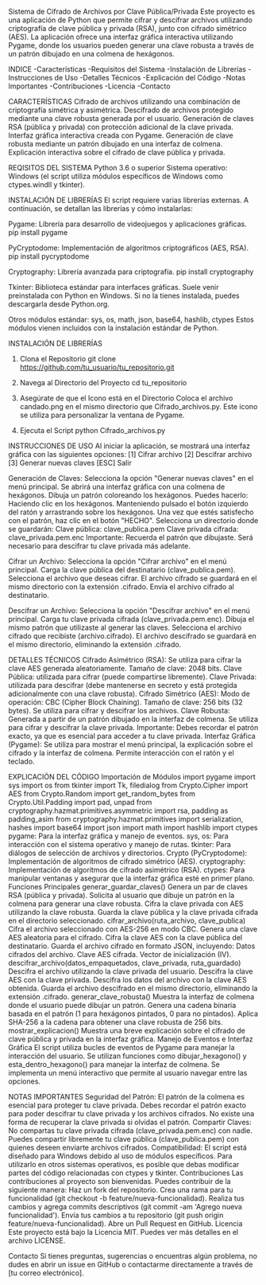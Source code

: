 Sistema de Cifrado de Archivos por Clave Pública/Privada
Este proyecto es una aplicación de Python que permite cifrar y descifrar archivos utilizando criptografía de clave pública y privada (RSA), junto con cifrado simétrico (AES). La aplicación ofrece una interfaz gráfica interactiva utilizando Pygame, donde los usuarios pueden generar una clave robusta a través de un patrón dibujado en una colmena de hexágonos.

INDICE
-Características
-Requisitos del Sistema
-Instalación de Librerías
-Instrucciones de Uso
-Detalles Técnicos
-Explicación del Código
-Notas Importantes
-Contribuciones
-Licencia
-Contacto


CARACTERÍSTICAS
Cifrado de archivos utilizando una combinación de criptografía simétrica y asimétrica.
Descifrado de archivos protegido mediante una clave robusta generada por el usuario.
Generación de claves RSA (pública y privada) con protección adicional de la clave privada.
Interfaz gráfica interactiva creada con Pygame.
Generación de clave robusta mediante un patrón dibujado en una interfaz de colmena.
Explicación interactiva sobre el cifrado de clave pública y privada.

REQISITOS DEL SISTEMA
Python 3.6 o superior
Sistema operativo: Windows (el script utiliza módulos específicos de Windows como ctypes.windll y tkinter).

INSTALACIÓN DE LIBRERÍAS
El script requiere varias librerías externas. A continuación, se detallan las librerías y cómo instalarlas:

Pygame: Librería para desarrollo de videojuegos y aplicaciones gráficas.
pip install pygame

PyCryptodome: Implementación de algoritmos criptográficos (AES, RSA).
pip install pycryptodome

Cryptography: Librería avanzada para criptografía.
pip install cryptography

Tkinter: Biblioteca estándar para interfaces gráficas. Suele venir preinstalada con Python en Windows.
Si no la tienes instalada, puedes descargarla desde Python.org.

Otros módulos estándar: sys, os, math, json, base64, hashlib, ctypes
Estos módulos vienen incluidos con la instalación estándar de Python.

INSTALACIÓN DE LIBRERÍAS
1. Clona el Repositorio
git clone https://github.com/tu_usuario/tu_repositorio.git

2. Navega al Directorio del Proyecto
cd tu_repositorio

3. Asegúrate de que el Icono está en el Directorio
Coloca el archivo candado.png en el mismo directorio que Cifrado_archivos.py.
Este icono se utiliza para personalizar la ventana de Pygame.

4. Ejecuta el Script
python Cifrado_archivos.py

INSTRUCCIONES DE USO
Al iniciar la aplicación, se mostrará una interfaz gráfica con las siguientes opciones:
[1] Cifrar archivo
[2] Descifrar archivo
[3] Generar nuevas claves
[ESC] Salir

Generación de Claves:
Selecciona la opción "Generar nuevas claves" en el menú principal.
Se abrirá una interfaz gráfica con una colmena de hexágonos.
Dibuja un patrón coloreando los hexágonos. Puedes hacerlo:
Haciendo clic en los hexágonos.
Manteniendo pulsado el botón izquierdo del ratón y arrastrando sobre los hexágonos.
Una vez que estés satisfecho con el patrón, haz clic en el botón "HECHO".
Selecciona un directorio donde se guardarán:
Clave pública: clave_publica.pem
Clave privada cifrada: clave_privada.pem.enc
Importante: Recuerda el patrón que dibujaste. Será necesario para descifrar tu clave privada más adelante.

Cifrar un Archivo:
Selecciona la opción "Cifrar archivo" en el menú principal.
Carga la clave pública del destinatario (clave_publica.pem).
Selecciona el archivo que deseas cifrar.
El archivo cifrado se guardará en el mismo directorio con la extensión .cifrado.
Envía el archivo cifrado al destinatario.

Descifrar un Archivo:
Selecciona la opción "Descifrar archivo" en el menú principal.
Carga tu clave privada cifrada (clave_privada.pem.enc).
Dibuja el mismo patrón que utilizaste al generar las claves.
Selecciona el archivo cifrado que recibiste (archivo.cifrado).
El archivo descifrado se guardará en el mismo directorio, eliminando la extensión .cifrado.

DETALLES TÉCNICOS
Cifrado Asimétrico (RSA):
Se utiliza para cifrar la clave AES generada aleatoriamente.
Tamaño de clave: 2048 bits.
Clave Pública: utilizada para cifrar (puede compartirse libremente).
Clave Privada: utilizada para descifrar (debe mantenerse en secreto y está protegida adicionalmente con una clave robusta).
Cifrado Simétrico (AES):
Modo de operación: CBC (Cipher Block Chaining).
Tamaño de clave: 256 bits (32 bytes).
Se utiliza para cifrar y descifrar los archivos.
Clave Robusta:
Generada a partir de un patrón dibujado en la interfaz de colmena.
Se utiliza para cifrar y descifrar la clave privada.
Importante: Debes recordar el patrón exacto, ya que es esencial para acceder a tu clave privada.
Interfaz Gráfica (Pygame):
Se utiliza para mostrar el menú principal, la explicación sobre el cifrado y la interfaz de colmena.
Permite interacción con el ratón y el teclado.

EXPLICACIÓN DEL CÓDIGO
Importación de Módulos
import pygame
import sys
import os
from tkinter import Tk, filedialog
from Crypto.Cipher import AES
from Crypto.Random import get_random_bytes
from Crypto.Util.Padding import pad, unpad
from cryptography.hazmat.primitives.asymmetric import rsa, padding as padding_asim
from cryptography.hazmat.primitives import serialization, hashes
import base64
import json
import math
import hashlib
import ctypes
pygame: Para la interfaz gráfica y manejo de eventos.
sys, os: Para interacción con el sistema operativo y manejo de rutas.
tkinter: Para diálogos de selección de archivos y directorios.
Crypto (PyCryptodome): Implementación de algoritmos de cifrado simétrico (AES).
cryptography: Implementación de algoritmos de cifrado asimétrico (RSA).
ctypes: Para manipular ventanas y asegurar que la interfaz gráfica esté en primer plano.
Funciones Principales
generar_guardar_claves()
Genera un par de claves RSA (pública y privada).
Solicita al usuario que dibuje un patrón en la colmena para generar una clave robusta.
Cifra la clave privada con AES utilizando la clave robusta.
Guarda la clave pública y la clave privada cifrada en el directorio seleccionado.
cifrar_archivo(ruta_archivo, clave_publica)
Cifra el archivo seleccionado con AES-256 en modo CBC.
Genera una clave AES aleatoria para el cifrado.
Cifra la clave AES con la clave pública del destinatario.
Guarda el archivo cifrado en formato JSON, incluyendo:
Datos cifrados del archivo.
Clave AES cifrada.
Vector de inicialización (IV).
descifrar_archivo(datos_empaquetados, clave_privada, ruta_guardado)
Descifra el archivo utilizando la clave privada del usuario.
Descifra la clave AES con la clave privada.
Descifra los datos del archivo con la clave AES obtenida.
Guarda el archivo descifrado en el mismo directorio, eliminando la extensión .cifrado.
generar_clave_robusta()
Muestra la interfaz de colmena donde el usuario puede dibujar un patrón.
Genera una cadena binaria basada en el patrón (1 para hexágonos pintados, 0 para no pintados).
Aplica SHA-256 a la cadena para obtener una clave robusta de 256 bits.
mostrar_explicacion()
Muestra una breve explicación sobre el cifrado de clave pública y privada en la interfaz gráfica.
Manejo de Eventos e Interfaz Gráfica
El script utiliza bucles de eventos de Pygame para manejar la interacción del usuario.
Se utilizan funciones como dibujar_hexagono() y esta_dentro_hexagono() para manejar la interfaz de colmena.
Se implementa un menú interactivo que permite al usuario navegar entre las opciones.

NOTAS IMPORTANTES
Seguridad del Patrón:
El patrón de la colmena es esencial para proteger tu clave privada.
Debes recordar el patrón exacto para poder descifrar tu clave privada y los archivos cifrados.
No existe una forma de recuperar la clave privada si olvidas el patrón.
Compartir Claves:
No compartas tu clave privada cifrada (clave_privada.pem.enc) con nadie.
Puedes compartir libremente tu clave pública (clave_publica.pem) con quienes deseen enviarte archivos cifrados.
Compatibilidad:
El script está diseñado para Windows debido al uso de módulos específicos.
Para utilizarlo en otros sistemas operativos, es posible que debas modificar partes del código relacionadas con ctypes y tkinter.
Contribuciones
Las contribuciones al proyecto son bienvenidas. Puedes contribuir de la siguiente manera:
Haz un fork del repositorio.
Crea una rama para tu funcionalidad (git checkout -b feature/nueva-funcionalidad).
Realiza tus cambios y agrega commits descriptivos (git commit -am 'Agrego nueva funcionalidad').
Envía tus cambios a tu repositorio (git push origin feature/nueva-funcionalidad).
Abre un Pull Request en GitHub.
Licencia
Este proyecto está bajo la Licencia MIT. Puedes ver más detalles en el archivo LICENSE.

Contacto
Si tienes preguntas, sugerencias o encuentras algún problema, no dudes en abrir un issue en GitHub o contactarme directamente a través de [tu correo electrónico].
